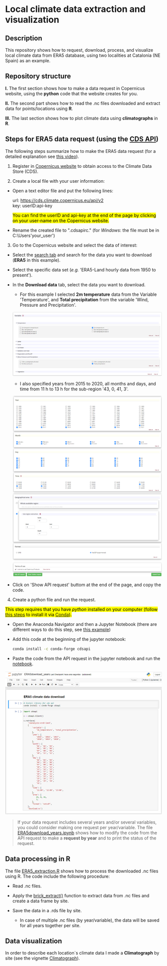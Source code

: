 # **Local climate data extraction and visualization** 

## Description

This repository shows how to request, download, process, and visualize local climate data from ERA5 database, using two localities at Catalonia (NE Spain) as an example.  

## Repository structure  

**I.** The first section shows how to make a data request in Copernicus website, using the **python** code that the website creates for you.  

**II.** The second part shows how to read the .nc files downloaded and extract data for points/locations using **R**. 

**III.** The last section shows how to plot climate data using **climatographs** in **R**.


## Steps for ERA5 data request (using the [CDS API](https://cds.climate.copernicus.eu/api-how-to))

The following steps summarize how to make the ERA5 data request (for a detailed explanation see [this video](https://www.youtube.com/watch?v=cVtiVTSVdlo&t=237s)).  

1. Register in [Copernicus website](https://cds.climate.copernicus.eu/#!/home) to obtain access to the Climate Data Store (CDS).  

2. Create a local file with your user information:  

  * Open a text editor file and put the following lines:  
  
    url: https://cds.climate.copernicus.eu/api/v2  
    key: userID:api-key  
    
    <mark>You can find the userID and api-key at the end of the page by clicking on your user-name on the Copernicus website.</mark>   
    
  * Rename the created file to ".cdsapirc." (for *Windows*: the file must be in C:\Users\'your_user')

3. Go to the Copernicus website and select the data of interest:  

  * Select the [search tab](https://cds.climate.copernicus.eu/cdsapp#!/search) and search for the data you want to download (**ERA5** in this example).  
  
  * Select the specific data set (*e.g.* 'ERA5-Land hourly data from 1950 to present').  
  
  * In the **Download data** tab, select the data you want to download.  
  
    - For this example I selected **2m temperature** data from the Variable 'Temperature', and **Total precipitation** from the variable 'Wind, Pressure and Precipitation'.
    
    ![](images/variable_request.png) 
    - I also specified years from 2015 to 2020, all months and days, and time from 11 h to 13 h for the sub-region '43, 0, 41, 3'.

    ![](images/time_request.png)
    ![](images/subregion_request.png)
    
  * Click on 'Show API request' buttom at the end of the page, and copy the code.  
  
4. Create a python file and run the request.

<mark>This step requires that you have *python* installed on your computer (follow [this steps](https://www.datacamp.com/community/tutorials/installing-anaconda-windows) to install it via [Conda](https://www.anaconda.com/products/individual)).</mark>    
  
  * Open the Anaconda Navigator and then a Jupyter Notebook (there are different ways to do this step, see [this example](https://problemsolvingwithpython.com/02-Jupyter-Notebooks/02.04-Opening-a-Jupyter-Notebook/#:~:text=Open%20a%20Jupyter%20Notebook%20with%20Anaconda%20Navigator,-One%20additional%20way&text=Open%20Anaconda%20Navigator%20using%20the,%2D%2D%3E%20%5BAnaconda%20Navigator%5D.&text=A%20Jupyter%20file%20browser%20will%20open%20in%20a%20web%20browser%20tab.&text=%3E%20%5BPython%203%5D-,A%20new%20notebook%20will%20open%20as,tab%20in%20your%20web%20browser.)) 
  
  * Add this code at the beginning of the jupyter notebook:  
  
    ```bash
    conda install -c conda-forge cdsapi
    ```
  
  * Paste the code from the API request in the jupyter notebook and run the [notebook](https://github.com/REDD1326/ERA5_extraction_and_visualization/tree/main/vignettes/ERA5download.ipynb). 

![](images/ERA5request.png)

> If your data request includes several years and/or several variables, you could consider making one request per year/variable. The file [ERA5download_years.ipynb](https://github.com/REDD1326/ERA5_extraction_and_visualization/tree/main/vignettes/ERA5download_years.ipynb) shows how to modify the code from the API request to make a **request by year** and to print the status of the request. 

## Data processing in R

The file [ERA5_extraction.R](https://github.com/REDD1326/ERA5_extraction_and_visualization/blob/main/R/ERA5_extraction.R) shows how to process the downloaded .nc files using R. The code include the following procedure:  

* Read .nc files.  

* Apply the [brick_extract()](https://github.com/REDD1326/ERA5_extraction_and_visualization/blob/main/R/functions.R) function to extract data from .nc files and create a data frame by site.  

* Save the data in a .rds file by site.  

  - In case of multiple .nc files (by year/variable), the data will be saved for all years together per site. 

## Data visualization

In order to describe each location`s climate data I made a **Climatograph** by site (see the vignette [Climatograph](https://github.com/REDD1326/ERA5_extraction_and_visualization/blob/main/vignettes/Climatograph.Rmd)).

